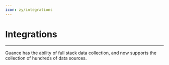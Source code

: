 ```yaml
---
icon: zy/integrations
---
```


# Integrations

---

Guance has the ability of full stack data collection, and now supports the collection of hundreds of data sources.
